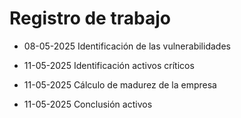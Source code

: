 # Registro de trabajo

- 08-05-2025 Identificación de las vulnerabilidades

- 11-05-2025 Identificación activos críticos

- 11-05-2025 Cálculo de madurez de la empresa

- 11-05-2025 Conclusión activos
